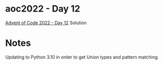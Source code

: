 # aoc2022 - Day 12

[Advent of Code 2022 - Day 12](https://adventofcode.com/2022/day/12) Solution

# Notes

Updating to Python 3.10 in order to get Union types and pattern matching.